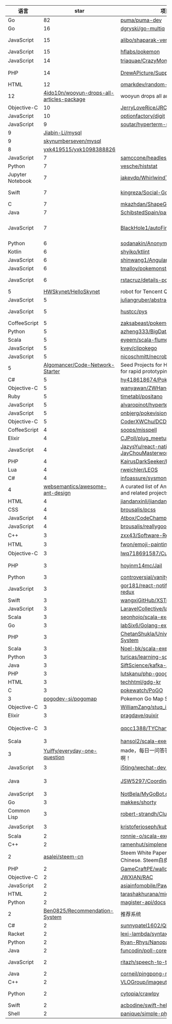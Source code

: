 语言|star|项目名称|描述
---|---|---|---
Go|82|[puma/puma-dev](https://github.com/puma/puma-dev)|A tool to manage rack apps in development with puma
Go|16|[dgryski/go-multiq](https://github.com/dgryski/go-multiq)|multiq: a relaxed, concurrent priority queue
JavaScript|15|[alibo/shaparak-verifier-chrome](https://github.com/alibo/shaparak-verifier-chrome)|A simple chrome extension for verifying Shaparak gateways and protecting users against phishing attacks.
JavaScript|15|[hflabs/pokemon](https://github.com/hflabs/pokemon)|Покемон-радар для России
JavaScript|14|[triaquae/CrazyMonitor](https://github.com/triaquae/CrazyMonitor)|用python写的分布式监控软件 
PHP|14|[DrewAPicture/Support-Me](https://github.com/DrewAPicture/Support-Me)|Development home for the "Support Me" WordPress plugin, used to generate temporary user accounts for support purposes.
HTML|12|[omarkdev/random-html-tags](https://github.com/omarkdev/random-html-tags)|A website to random HTML Tags
 |12|[4ido10n/wooyun-drops-all-articles-package](https://github.com/4ido10n/wooyun-drops-all-articles-package)|wooyun drops all article package
Objective-C|10|[JerryLoveRice/JRCountDown](https://github.com/JerryLoveRice/JRCountDown)|A great of the countdown widget, it is very convenient and easy to use.
JavaScript|10|[optionfactory/digit](https://github.com/optionfactory/digit)|Learn git by visualizing it
JavaScript|9|[soutar/hyperterm-summon](https://github.com/soutar/hyperterm-summon)|Summon your Hyperterm windows with a system-wide hotkey
 |9|[Jiabin-Li/mysql](https://github.com/Jiabin-Li/mysql)| 
 |9|[skynumberseven/mysql](https://github.com/skynumberseven/mysql)| 
 |8|[yxk419515/yxk1098388826](https://github.com/yxk419515/yxk1098388826)| 
JavaScript|7|[samccone/headless-snap](https://github.com/samccone/headless-snap)| 
Python|7|[vesche/histstat](https://github.com/vesche/histstat)|history for netstat
Jupyter Notebook|7|[jakevdp/WhirlwindTourOfPython](https://github.com/jakevdp/WhirlwindTourOfPython)|The Jupyter Notebooks behind my OReilly report, "A Whirlwind Tour of Python"
Swift|7|[kingreza/Social-Go](https://github.com/kingreza/Social-Go)|Social Go is a crowd sourced Pokemon radar and anonymous chat app for the iOS.
C|7|[mkazhdan/ShapeGradientDomain](https://github.com/mkazhdan/ShapeGradientDomain)|Gradient domain processing for signals (and geometry) on meshes
Java|7|[SchibstedSpain/parallax-layer-layout](https://github.com/SchibstedSpain/parallax-layer-layout)|Layered parallax effect to any views
JavaScript|7|[BlackHole1/autoFindXssAndCsrf](https://github.com/BlackHole1/autoFindXssAndCsrf)|自动化检测页面是否存在XSS和CSRF漏洞的浏览器插件(A plugin for browser that checks automatically whether a page haves XSS and CSRF vulnerabilities)
Python|6|[sodanakin/Anonymous_Scripter_Tool](https://github.com/sodanakin/Anonymous_Scripter_Tool)|Creates PTC accounts
Kotlin|6|[shyiko/ktlint](https://github.com/shyiko/ktlint)|Kotlin linter
JavaScript|6|[shinwang1/Angular-deployment-tutorial](https://github.com/shinwang1/Angular-deployment-tutorial)|macOS, Yeoman, AngularJS 1.x, Grunt, Github, Heroku
JavaScript|6|[tmalloy/pokemonstoragesystem](https://github.com/tmalloy/pokemonstoragesystem)|Help manage your pokemon in Pokemon GO
JavaScript|6|[rstacruz/details-polyfill](https://github.com/rstacruz/details-polyfill)|Polyfill for the HTML5 <details> element, no dependencies
 |5|[HWSkynet/HelloSkynet](https://github.com/HWSkynet/HelloSkynet)|robot for Tencent QQ
JavaScript|5|[juliangruber/abstract-random-access](https://github.com/juliangruber/abstract-random-access)|Base class for random access stores
JavaScript|5|[hustcc/pys](https://github.com/hustcc/pys)|:milky_way: < 1kb javascript library to engance String.substring / Array.slice with python slice style.
CoffeeScript|5|[zaksabeast/pokemon-go-3-step-fix](https://github.com/zaksabeast/pokemon-go-3-step-fix)|Fixes the 3 Step Glitch in Pokemon Go using rastapasta's mitm program.
Python|5|[azheng333/BigDataML](https://github.com/azheng333/BigDataML)| 
Scala|5|[eyeem/scala-flume-client](https://github.com/eyeem/scala-flume-client)|A tiny Scala library to send events and entities to Apache Flume.
JavaScript|5|[kvey/cljpokego](https://github.com/kvey/cljpokego)|Clojure webserver/API for pulling and mapping pokemongo data
JavaScript|5|[nicoschmitt/necrobotvisualizer](https://github.com/nicoschmitt/necrobotvisualizer)| 
 |5|[Algomancer/Code-Network-Starter](https://github.com/Algomancer/Code-Network-Starter)|Seed Projects for Hackathons, Resources for rapid prototyping, tutorials
C#|5|[hy418618674/PokemonsStatus](https://github.com/hy418618674/PokemonsStatus)|Help to detail your pokemons with status with no client 
Objective-C|5|[wanyawan/ZWHandoff](https://github.com/wanyawan/ZWHandoff)|Mac,ipad and iphone use handoff share text.
Ruby|5|[timetabl/positano](https://github.com/timetabl/positano)|Crawler for lecture list and schedules
JavaScript|5|[alvaropinot/hyperterm-cursor](https://github.com/alvaropinot/hyperterm-cursor)|hyperterm-cursor
JavaScript|5|[onbjerg/pokevision](https://github.com/onbjerg/pokevision)|Scan for Pokemon in Node.js using Pokévision
Objective-C|5|[CoderXWChu/DCDatabase](https://github.com/CoderXWChu/DCDatabase)|Use DCDatabase, Just need one code to achieve  cache models.
CoffeeScript|4|[soops/misspell](https://github.com/soops/misspell)|Reverse spellcheck for JavaScript.
Elixir|4|[CJPoll/plug_meetup](https://github.com/CJPoll/plug_meetup)| 
JavaScript|4|[JazysYu/react-native-JayChouMasterwork](https://github.com/JazysYu/react-native-JayChouMasterwork)|A react-native demo App
PHP|4|[KairusDarkSeeker/ItemInteractEffects](https://github.com/KairusDarkSeeker/ItemInteractEffects)|A @PocketMine plugin
Lua|4|[rweichler/LEOS](https://github.com/rweichler/LEOS)|Lua theos
C#|4|[infoassure/sysmon-logger-client](https://github.com/infoassure/sysmon-logger-client)|Windows service for sending Sysmon data to the analysis server
 |4|[websemantics/awesome-ant-design](https://github.com/websemantics/awesome-ant-design)|A curated list of Ant Design resources and related projects
HTML|4|[jiandanxinli/jiandanxinli.github.io](https://github.com/jiandanxinli/jiandanxinli.github.io)| 
CSS|4|[brousalis/pcss](https://github.com/brousalis/pcss)|a low-level css toolkit
JavaScript|4|[Atbox/CodeChampion-Atom](https://github.com/Atbox/CodeChampion-Atom)|Plays epic sound clips when you write epic code! - Atom Editor Port
JavaScript|4|[brousalis/reallygoodemoji](https://github.com/brousalis/reallygoodemoji)|shows a list of emojis for a Slack team
C++|3|[zxx43/Software-Render](https://github.com/zxx43/Software-Render)|软件渲染器
HTML|3|[fwon/emoji-painting](https://github.com/fwon/emoji-painting)|A tiny tool to draw an emoji painting. http://fwon.cn/emoji-painting.html
Objective-C|3|[lwq718691587/CustomPageControl](https://github.com/lwq718691587/CustomPageControl)|带有粘性动画的 自定义 PageControl
PHP|3|[hoyinm14mc/Jail](https://github.com/hoyinm14mc/Jail)|A functional jail punishment plugin for PocketMine/Genisys server API 2.0.0
Python|3|[controversial/vanity](https://github.com/controversial/vanity)|Count the number of additions you've made on GitHub in the last year
JavaScript|3|[gor181/react-notification-system-redux](https://github.com/gor181/react-notification-system-redux)|Redux wrapper for react-notification-system
Swift|3|[wangxiGitHub/XSTransitionPhotoBrowser](https://github.com/wangxiGitHub/XSTransitionPhotoBrowser)|swift TransitionPhotoBrowser
JavaScript|3|[LaravelCollective/laracon-bingo](https://github.com/LaravelCollective/laracon-bingo)| 
Scala|3|[seonhojo/scala-exercise-stdlib](https://github.com/seonhojo/scala-exercise-stdlib)|scala-exercise-stdlib
Go|3|[labSix6/Golang-examples](https://github.com/labSix6/Golang-examples)|golang
PHP|3|[ChetanShukla/University-Management-System](https://github.com/ChetanShukla/University-Management-System)| 
Scala|3|[Noel-bk/scala-exercise-stdlib](https://github.com/Noel-bk/scala-exercise-stdlib)|Scala Exercises
Python|3|[turicas/learning-sockets](https://github.com/turicas/learning-sockets)| 
Java|3|[SiftScience/kafka-assigner](https://github.com/SiftScience/kafka-assigner)|Automated rack-aware assignment of Kafka partitions to brokers
PHP|3|[lutskanu/php-google-instance-id](https://github.com/lutskanu/php-google-instance-id)| 
HTML|3|[techhtml/gdg-kr](https://github.com/techhtml/gdg-kr)| 
C|3|[pokewatch/PoGO](https://github.com/pokewatch/PoGO)|https://apps.getpebble.com/applications/579841731482cdda2b000061
 |3|[pogodev-si/pogomap](https://github.com/pogodev-si/pogomap)|Pokemon Go Map Standarization
Objective-C|3|[WilliamZang/stuq_iOS_plan](https://github.com/WilliamZang/stuq_iOS_plan)| 
Elixir|3|[pragdave/quixir](https://github.com/pragdave/quixir)|Property-based testing for Elixir
Objective-C|3|[qqcc1388/TYChartDemo](https://github.com/qqcc1388/TYChartDemo)|最近工作中用到绘图功能，自己写的小Demo，基本都是CALayer+UIBezierPath组合的动画，留存，以便后面用到时回来查看
Scala|3|[hansol2/scala-exercises-stdlib](https://github.com/hansol2/scala-exercises-stdlib)| 
 |3|[Yuiffy/everyday-one-question](https://github.com/Yuiffy/everyday-one-question)|made，每日一问答答案好难找，快帮我找啊！
JavaScript|3|[i5ting/wechat-dev-with-nodejs](https://github.com/i5ting/wechat-dev-with-nodejs)|StuQ《Node.js微信开发》课程文档
Java|3|[JSW5297/CoordinateTransform](https://github.com/JSW5297/CoordinateTransform)|提供了百度坐标（BD09）、国测局坐标（火星坐标，GCJ02）、和WGS84坐标系之间的转换
JavaScript|3|[NotBela/MyGoBot.org-Server-Emulator](https://github.com/NotBela/MyGoBot.org-Server-Emulator)|A simple Server Emulator for the MyGoBot.org Pokemon Go Bot
Go|3|[makkes/shorty](https://github.com/makkes/shorty)|Very simple URL shortener
Common Lisp|3|[robert-strandh/Cluster](https://github.com/robert-strandh/Cluster)|Assembler with input in the form of standard instances
JavaScript|3|[kristoferjoseph/kubby](https://github.com/kristoferjoseph/kubby)|🗃 Simplified browser storage
Scala|2|[ronnie-o/scala-exercises-std](https://github.com/ronnie-o/scala-exercises-std)| 
C++|2|[ramenhut/simplenes](https://github.com/ramenhut/simplenes)|A simple NES/Famicom emulator
 |2|[asalei/steem-cn](https://github.com/asalei/steem-cn)|Steem White Paper translation in Chinese. Steem白皮书中文版
PHP|2|[GameCraftPE/wallopening](https://github.com/GameCraftPE/wallopening)| 
Objective-C|2|[JWXIAN/RAC](https://github.com/JWXIAN/RAC)|ReactiveCocoa
JavaScript|2|[asiainfomobile/PawCodeGenerator](https://github.com/asiainfomobile/PawCodeGenerator)|Paw app API code Generator
HTML|2|[tarashakhurana/microreview](https://github.com/tarashakhurana/microreview)|A Chrome Extension
Python|2|[magister-api/docs](https://github.com/magister-api/docs)|Documentation for our Magister API.
 |2|[Ben0825/Recommendation-System](https://github.com/Ben0825/Recommendation-System)|推荐系统
C#|2|[sunnypatel1602/QBImagePickerXamarin](https://github.com/sunnypatel1602/QBImagePickerXamarin)| 
Racket|2|[lexi-lambda/syntax-classes](https://github.com/lexi-lambda/syntax-classes)| 
Python|2|[Ryan-Rhys/Nanoparticle-Systems](https://github.com/Ryan-Rhys/Nanoparticle-Systems)| 
Java|2|[funcodin/poll-core](https://github.com/funcodin/poll-core)| 
JavaScript|2|[ritazh/speech-to-text-demo](https://github.com/ritazh/speech-to-text-demo)|App takes your voice input then returns weather data for the city you inquired
Java|2|[corneil/pingpong-roman-numerals](https://github.com/corneil/pingpong-roman-numerals)| 
C++|2|[VLOGroup/imageutilities](https://github.com/VLOGroup/imageutilities)| 
Python|2|[cytopia/crawlpy](https://github.com/cytopia/crawlpy)|Scrapy python crawler/spider with post login and variable level of recursions
Swift|2|[acbodine/swift-hello-world](https://github.com/acbodine/swift-hello-world)|Hello World in Apple's Swift
Shell|2|[panique/simple-php-api-client](https://github.com/panique/simple-php-api-client)|A PHP client for using a JSON based API
